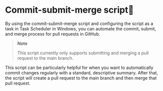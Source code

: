 # Commit-submit-merge script🤖

By using the commit-submit-merge script and configuring the script as a task in Task Scheduler in Windows, you can automate the commit, submit, and merge process for pull requests in GitHub.

> **Note**
> 
> This script currently only supports submitting and merging a pull request to the main branch.

This script can be particularly helpful for when you want to automatically commit changes regularly with a standard, descriptive summary. After that, the script will create a pull request to the main branch and then merge that pull request.
